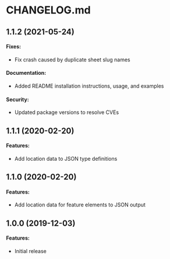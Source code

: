 # CHANGELOG.md

## 1.1.2 (2021-05-24)

#### Fixes:
 - Fix crash caused by duplicate sheet slug names

#### Documentation:
 - Added README installation instructions, usage, and examples

#### Security:
 - Updated package versions to resolve CVEs

## 1.1.1 (2020-02-20)

#### Features:
 - Add location data to JSON type definitions

## 1.1.0 (2020-02-20)

#### Features:
 - Add location data for feature elements to JSON output

## 1.0.0 (2019-12-03)

#### Features:
 - Initial release
